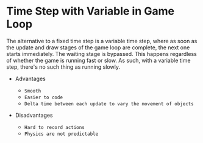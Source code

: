 Time Step with Variable in Game Loop
==================
 The alternative to a fixed time step is a variable time step, where as soon as the update and draw stages of the
 game loop are complete, the next one starts immediately. The waiting stage is bypassed. 
 This happens regardless of whether the game is running fast or slow. 
 As such, with a variable time step, there's no such thing as running slowly.

* Advantages
  * ```Smooth```
  * ```Easier to code```
  * ```Delta time between each update to vary the movement of objects```
  
* Disadvantages
  * ```Hard to record actions```
  * ```Physics are not predictable```
